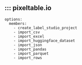 ## ::: pixeltable.io
    options:
      members:
        - create_label_studio_project
        - import_csv
        - import_excel
        - import_huggingface_dataset
        - import_json
        - import_pandas
        - import_parquet
        - import_rows
